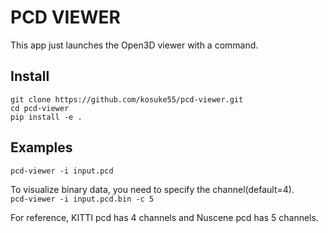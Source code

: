 # PCD VIEWER

This app just launches the Open3D viewer with a command.  

## Install

```
git clone https://github.com/kosuke55/pcd-viewer.git  
cd pcd-viewer  
pip install -e .  
```

## Examples

`pcd-viewer -i input.pcd`

To visualize binary data, you need to specify the channel(default=4).  
`pcd-viewer -i input.pcd.bin -c 5`

For reference, KITTI pcd has 4 channels and Nuscene pcd has 5 channels.  
